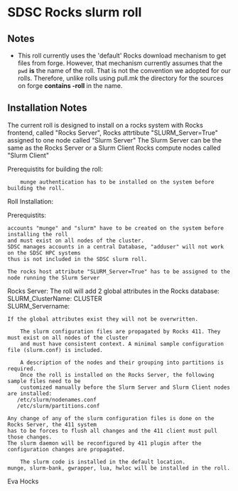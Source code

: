 # SDSC Rocks slurm roll

## Notes

- This roll currently uses the 'default' Rocks download mechanism to 
get files from forge. However, that mechanism currently assumes that 
the `pwd` **is** the name of the roll. That is not the convention we
adopted for our rolls. Therefore, unlike rolls using pull.mk the 
directory for the sources on forge **contains -roll** in the name.


## Installation Notes


The current roll is designed to install on a rocks system with 
        Rocks frontend, called "Rocks Server", 
        Rocks attrtibute  "SLURM_Server=True"  assigned to one node called "Slurm Server"
           The Slurm Server can be the same as the Rocks Server or a Slurm Client
        Rocks compute nodes called "Slurm Client"
	

Prerequistits for building the roll:

        munge authentication has to be installed on the system before building the roll.

Roll Installation:

Prerequistits: 	

	accounts "munge" and "slurm" have to be created on the system before installing the roll
	and must exist on all nodes of the cluster. 
	SDSC manages accounts in a central Database, "adduser" will not work on the SDSC HPC systems
	thus is not included in the SDSC slurm roll. 
	
	The rocks host attribute "SLURM_Server=True" has to be assigned to the node running the Slurm Server
         

Rocks Server: The roll will add 2 global attributes in the Rocks database:
		SLURM_ClusterName:                 CLUSTER                     
		SLURM_Servername:                  <Service Node name>
	
	If the global attributes exist they will not be overwritten. 

        The slurm configuration files are propagated by Rocks 411. They must exist on all nodes of the cluster
        and must have consistent context. A minimal sample configuration file (slurm.conf) is included.

        A description of the nodes and their grouping into partitions is required. 
        Once the roll is installed on the Rocks Server, the following sample files need to be 
        customized manually before the Slurm Server and Slurm Client nodes are installed:    
	   /etc/slurm/nodenames.conf
	   /etc/slurm/partitions.conf
	
	Any change of any of the slurm configuration files is done on the Rocks Server, the 411 system
	has to be forces to flush all changes and the 411 client must pull those changes. 
	The slurm daemon will be reconfigured by 411 plugin after the configuration changes are propagated.
	              
        The slurm code is installed in the default location.
	munge, slurm-bank, gwrapper, lua, hwloc will be installed in the roll.

     
Eva Hocks
